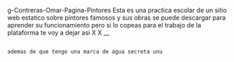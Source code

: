 g-Contreras-Omar-Pagina-Pintores
Esta es una practica escolar de un sitio web estatico sobre pintores famosos y sus obras
se puede descargar para aprender su funcionamiento
pero si lo copeas para el trabajo de la plataforma te voy a dejar asi X  X
                                                                       __ 

                                                                       ademas de que tengo una marca de agua secreta unu
